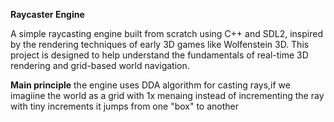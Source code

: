 **Raycaster Engine**

A simple raycasting engine built from scratch using C++ and SDL2, inspired by the rendering techniques of early 3D games like Wolfenstein 3D. This project is designed to help understand the fundamentals of real-time 3D rendering and grid-based world navigation.

**Main principle**
the engine uses DDA algorithm for casting rays,if we imagiine the world as a grid with 1x menaing instead of incrementing the ray with tiny increments it jumps from one "box" to another 
